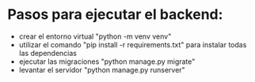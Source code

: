 # Pasos para ejecutar el backend:
- crear el entorno virtual "python -m venv venv"
- utilizar el comando "pip install -r requirements.txt" para instalar todas las dependencias
- ejecutar las migraciones "python manage.py migrate"
- levantar el servidor "python manage.py runserver"